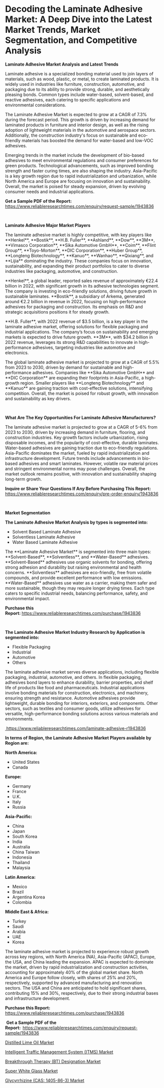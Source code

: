 <p><h1>Decoding the Laminate Adhesive Market: A Deep Dive into the Latest Market Trends, Market Segmentation, and Competitive Analysis</h1></p><p><strong>Laminate Adhesive Market Analysis and Latest Trends</strong></p>
<p><p>Laminate adhesive is a specialized bonding material used to join layers of materials, such as wood, plastic, or metal, to create laminated products. It is widely used in industries like furniture, construction, automotive, and packaging due to its ability to provide strong, durable, and aesthetically pleasing bonds. Common types include water-based, solvent-based, and reactive adhesives, each catering to specific applications and environmental considerations.</p><p>The Laminate Adhesive Market is expected to grow at a CAGR of 7.3% during the forecast period. This growth is driven by increasing demand for laminated products in furniture and interior design, as well as the rising adoption of lightweight materials in the automotive and aerospace sectors. Additionally, the construction industry's focus on sustainable and eco-friendly materials has boosted the demand for water-based and low-VOC adhesives.</p><p>Emerging trends in the market include the development of bio-based adhesives to meet environmental regulations and consumer preferences for green products. Technological advancements, such as improved bonding strength and faster curing times, are also shaping the industry. Asia-Pacific is a key growth region due to rapid industrialization and urbanization, while North America and Europe are focusing on innovation and sustainability. Overall, the market is poised for steady expansion, driven by evolving consumer needs and industrial applications.</p></p>
<p><strong>Get a Sample PDF of the Report:&nbsp;</strong> <a href="https://www.reliableresearchtimes.com/enquiry/request-sample/1943836?utm_campaign=1420&utm_medium=2&utm_source=Github&utm_content=ia&utm_term=24012025&utm_id=laminate-adhesive">https://www.reliableresearchtimes.com/enquiry/request-sample/1943836</a></p>
<p>&nbsp;</p>
<p><strong>Laminate Adhesive Major Market Players</strong></p>
<p><p>The laminate adhesive market is highly competitive, with key players like **Henkel**, **Bostik**, **H.B. Fuller**, **Ashland**, **Dow**, **3M**, **Vimasco Corporation**, **Sika Automotive GmbH**, **Coim**, **Flint Group**, **Toyo-Morton**, **DIC Corporation**, **Huber Group**, **Longteng Biotechnology**, **Kanuo**, **Wanhao**, **Qixiang**, and **Lijia** dominating the industry. These companies focus on innovation, sustainability, and expanding their product portfolios to cater to diverse industries like packaging, automotive, and construction.</p><p>**Henkel**, a global leader, reported sales revenue of approximately €22.4 billion in 2022, with significant growth in its adhesive technologies segment. The company is investing in eco-friendly solutions, driving future growth in sustainable laminates. **Bostik**, a subsidiary of Arkema, generated around €2.2 billion in revenue in 2022, focusing on high-performance adhesives for packaging and construction. Its emphasis on R&D and strategic acquisitions positions it for steady growth.</p><p>**H.B. Fuller**, with 2022 revenue of $3.5 billion, is a key player in the laminate adhesive market, offering solutions for flexible packaging and industrial applications. The company’s focus on sustainability and emerging markets is expected to drive future growth. **3M**, with $34.2 billion in 2022 revenue, leverages its strong R&D capabilities to innovate in high-performance adhesives, targeting industries like automotive and electronics.</p><p>The global laminate adhesive market is projected to grow at a CAGR of 5.5% from 2023 to 2030, driven by demand for sustainable and high-performance adhesives. Companies like **Sika Automotive GmbH** and **DIC Corporation** are expanding their footprints in Asia-Pacific, a high-growth region. Smaller players like **Longteng Biotechnology** and **Kanuo** are gaining traction with cost-effective solutions, intensifying competition. Overall, the market is poised for robust growth, with innovation and sustainability as key drivers.</p></p>
<p>&nbsp;</p>
<p><strong>What Are The Key Opportunities For Laminate Adhesive Manufacturers?</strong></p>
<p><p>The laminate adhesive market is projected to grow at a CAGR of 5-6% from 2023 to 2030, driven by increasing demand in furniture, flooring, and construction industries. Key growth factors include urbanization, rising disposable incomes, and the popularity of cost-effective, durable laminates. Water-based adhesives are gaining traction due to eco-friendly regulations. Asia-Pacific dominates the market, fueled by rapid industrialization and infrastructure development. Future trends include advancements in bio-based adhesives and smart laminates. However, volatile raw material prices and stringent environmental norms may pose challenges. Overall, the market outlook remains positive, with innovation and sustainability shaping long-term growth.</p></p>
<p><strong>Inquire or Share Your Questions If Any Before Purchasing This Report:</strong> <a href="https://www.reliableresearchtimes.com/enquiry/pre-order-enquiry/1943836?utm_campaign=1420&utm_medium=2&utm_source=Github&utm_content=ia&utm_term=24012025&utm_id=laminate-adhesive">https://www.reliableresearchtimes.com/enquiry/pre-order-enquiry/1943836</a></p>
<p>&nbsp;</p>
<p><strong>Market Segmentation</strong></p>
<p><strong>The Laminate Adhesive Market Analysis by types is segmented into:</strong></p>
<p><ul><li>Solvent Based Laminate Adhesive</li><li>Solventless Laminate Adhesive</li><li>Water Based Laminate Adhesive</li></ul></p>
<p><p>The **Laminate Adhesive Market** is segmented into three main types: **Solvent-Based**, **Solventless**, and **Water-Based** adhesives. **Solvent-Based** adhesives use organic solvents for bonding, offering strong adhesion and durability but raising environmental and health concerns. **Solventless** adhesives are eco-friendly, free from volatile compounds, and provide excellent performance with low emissions. **Water-Based** adhesives use water as a carrier, making them safer and more sustainable, though they may require longer drying times. Each type caters to specific industrial needs, balancing performance, safety, and environmental impact.</p></p>
<p><strong>Purchase this Report:&nbsp;</strong><a href="https://www.reliableresearchtimes.com/purchase/1943836?utm_campaign=1420&utm_medium=2&utm_source=Github&utm_content=ia&utm_term=24012025&utm_id=laminate-adhesive">https://www.reliableresearchtimes.com/purchase/1943836</a></p>
<p>&nbsp;</p>
<p><strong>The Laminate Adhesive Market Industry Research by Application is segmented into:</strong></p>
<p><ul><li>Flexible Packaging</li><li>Industrial</li><li>Automotive</li><li>Others</li></ul></p>
<p><p>The laminate adhesive market serves diverse applications, including flexible packaging, industrial, automotive, and others. In flexible packaging, adhesives bond layers to enhance durability, barrier properties, and shelf life of products like food and pharmaceuticals. Industrial applications involve bonding materials for construction, electronics, and machinery, ensuring strength and resistance. Automotive adhesives provide lightweight, durable bonding for interiors, exteriors, and components. Other sectors, such as textiles and consumer goods, utilize adhesives for versatile, high-performance bonding solutions across various materials and environments.</p></p>
<p><a href="https://www.reliableresearchtimes.com/laminate-adhesive-r1943836?utm_campaign=1420&utm_medium=2&utm_source=Github&utm_content=ia&utm_term=24012025&utm_id=laminate-adhesive">&nbsp;https://www.reliableresearchtimes.com/laminate-adhesive-r1943836</a></p>
<p><strong>In terms of Region, the Laminate Adhesive Market Players available by Region are:</strong></p>
<p>
    <p> <strong> North America: </strong>
        <ul>
            <li>United States</li>
            <li>Canada</li>
        </ul>
        </p> 
    <p> <strong> Europe: </strong>
        <ul>
            <li>Germany</li>
            <li>France</li>
            <li>U.K.</li>
            <li>Italy</li>
            <li>Russia</li>
        </ul>
        </p> 
    <p> <strong> Asia-Pacific: </strong>
        <ul>
            <li>China</li>
            <li>Japan</li>
            <li>South Korea</li>
            <li>India</li>
            <li>Australia</li>
            <li>China Taiwan</li>
            <li>Indonesia</li>
            <li>Thailand</li>
            <li>Malaysia</li>
        </ul>
        </p> 
    <p> <strong> Latin America: </strong>
        <ul>
            <li>Mexico</li>
            <li>Brazil</li>
            <li>Argentina Korea</li>
            <li>Colombia</li>
        </ul>
        </p> 
    <p> <strong> Middle East & Africa: </strong>
        <ul>
            <li>Turkey</li>
            <li>Saudi</li>
            <li>Arabia</li>
            <li>UAE</li>
            <li>Korea</li>
        </ul>
    </p>
    </p>
<p><p>The laminate adhesive market is projected to experience robust growth across key regions, with North America (NA), Asia-Pacific (APAC), Europe, the USA, and China leading the expansion. APAC is expected to dominate the market, driven by rapid industrialization and construction activities, accounting for approximately 40% of the global market share. North America and Europe follow closely, with shares of 25% and 20%, respectively, supported by advanced manufacturing and renovation sectors. The USA and China are anticipated to hold significant shares, contributing 15% and 30%, respectively, due to their strong industrial bases and infrastructure development.</p></p>
<p><strong>Purchase this Report: </strong><a href="https://www.reliableresearchtimes.com/purchase/1943836?utm_campaign=1420&utm_medium=2&utm_source=Github&utm_content=ia&utm_term=24012025&utm_id=laminate-adhesive">https://www.reliableresearchtimes.com/purchase/1943836</a></p>
<p>&nbsp;<strong>Get a Sample PDF of the Report:&nbsp;&nbsp;</strong><a href="https://www.reliableresearchtimes.com/enquiry/request-sample/1943836?utm_campaign=1420&utm_medium=2&utm_source=Github&utm_content=ia&utm_term=24012025&utm_id=laminate-adhesive">https://www.reliableresearchtimes.com/enquiry/request-sample/1943836</a></p>
<p><strong></strong></p>
<p><p><a href="https://github.com/nkbaroga/Market-Research-Report-List-1/blob/main/distilled-lime-oil-market.md?utm_campaign=1420&utm_medium=2&utm_source=Github&utm_content=ia&utm_term=24012025&utm_id=laminate-adhesive">Distilled Lime Oil Market</a></p><p><a href="https://www.linkedin.com/pulse/driving-forces-global-intelligent-traffic-management-system-leare?utm_campaign=1420&utm_medium=2&utm_source=Github&utm_content=ia&utm_term=24012025&utm_id=laminate-adhesive">Intelligent Traffic Management System (ITMS) Market</a></p><p><a href="https://www.linkedin.com/pulse/comprehensive-assessment-breakthrough-therapy-bt-designation-5ujle?utm_campaign=1420&utm_medium=2&utm_source=Github&utm_content=ia&utm_term=24012025&utm_id=laminate-adhesive">Breakthrough Therapy (BT) Designation Market</a></p><p><a href="https://github.com/castoriffic/Market-Research-Report-List-5/blob/main/super-white-glass-market.md?utm_campaign=1420&utm_medium=2&utm_source=Github&utm_content=ia&utm_term=24012025&utm_id=laminate-adhesive">Super White Glass Market</a></p><p><a href="https://www.linkedin.com/pulse/glycyrrhizine-cas-1405-86-3-market-size-growth-analysis-m7fhe?utm_campaign=1420&utm_medium=2&utm_source=Github&utm_content=ia&utm_term=24012025&utm_id=laminate-adhesive">Glycyrrhizine (CAS: 1405-86-3) Market</a></p></p>